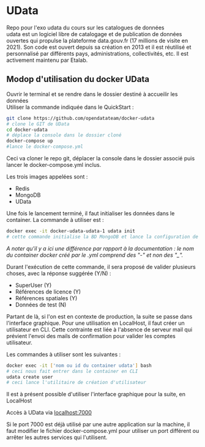 # UData
Repo pour l'exo udata du cours sur les catalogues de données  
udata est un logiciel libre de catalogage et de publication de données ouvertes qui propulse la plateforme data.gouv.fr (17 millions de visite en 2021).
Son code est ouvert depuis sa création en 2013 et il est réutilisé et personnalisé par différents pays, administrations, collectivités, etc. 
Il est activement maintenu par Etalab. 


## Modop d'utilisation du docker UData

Ouvrir le terminal et se rendre dans le dossier destiné à accueilir les données  
Utiliser la commande indiquée dans le QuickStart :  

```bash
git clone https://github.com/opendatateam/docker-udata  
# clone le GIT de UData
cd docker-udata  
# déplace la console dans le dossier cloné
docker-compose up
#lance le docker-compose.yml
```
Ceci va cloner le repo git, déplacer la console dans le dossier associé puis lancer le docker-compose.yml inclus.  

Les trois images appelées sont :
- Redis
- MongoDB
- UData

Une fois le lancement terminé, il faut initialiser les données dans le container. La commande à utiliser est :

```bash
docker exec -it docker-udata-udata-1 udata init
# cette commande initialise la BD MongoDB et lance la configuration de UData
```
*A noter qu'il y a ici une différence par rapport à la documentation : le nom du container docker créé par le .yml comprend des "-" et non des "_".*

Durant l'exécution de cette commande, il sera proposé de valider plusieurs choses, avec la réponse suggérée (Y/N) :
- SuperUser (Y)
- Références de licence (Y)
- Références spatiales (Y)
- Données de test (N)

Partant de là, si l'on est en contexte de production, la suite se passe dans l'interface graphique. Pour une utilisation en LocalHost, il faut créer un utilisateur en CLI. Cette contrainte est liée à l'absence de serveur mail qui prévient l'envoi des mails de confirmation pour valider les comptes utilisateur.

Les commandes à utiliser sont les suivantes :

``` bash
docker exec -it ['nom ou id du container udata'] bash
# ceci nous fait entrer dans le container en CLI
udata create user
# ceci lance l'utilitaire de création d'utilisateur
```
Il est à présent possible d'utiliser l'interface graphique pour la suite, en LocalHost

Accès à UData via [localhost:7000](localhost:7000)


Si le port 7000 est déjà utilisé par une autre application sur la machine, il faut modifier le fichier docker-compose.yml pour utiliser un port différent ou arrêter les autres services qui l'utilisent.
